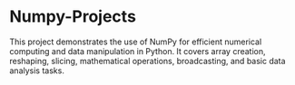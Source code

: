 # Numpy-Projects
This project demonstrates the use of NumPy for efficient numerical computing and data manipulation in Python. It covers array creation, reshaping, slicing, mathematical operations, broadcasting, and basic data analysis tasks.
